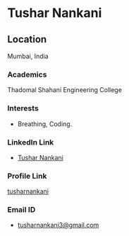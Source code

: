 # Tushar Nankani

## Location

Mumbai, India

### Academics

Thadomal Shahani Engineering College

### Interests

- Breathing, Coding.

### LinkedIn Link

- [Tushar Nankani](https://www.linkedin.com/in/tusharnankani/)

### Profile Link

[tusharnankani](https://github.com/tusharnankani)

### Email ID

- tusharnankani3@gmail.com
